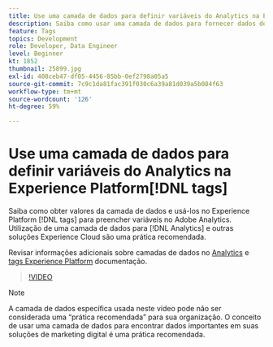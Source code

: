 ```yaml
---
title: Use uma camada de dados para definir variáveis do Analytics na Experience Platform [!DNL tags]
description: Saiba como usar uma camada de dados para fornecer dados do Analytics e outras soluções da Experience Cloud.
feature: Tags
topics: Development
role: Developer, Data Engineer
level: Beginner
kt: 1852
thumbnail: 25899.jpg
exl-id: 408ceb47-df05-4456-85bb-0ef2798a05a5
source-git-commit: 7c9c1da81fac391f030c6a39a81d039a5b084f63
workflow-type: tm+mt
source-wordcount: '126'
ht-degree: 59%

---
```


# Use uma camada de dados para definir variáveis do Analytics na Experience Platform[!DNL tags]

Saiba como obter valores da camada de dados e usá-los no Experience Platform [!DNL tags] para preencher variáveis no Adobe Analytics. Utilização de uma camada de dados para [!DNL Analytics] e outras soluções Experience Cloud são uma prática recomendada.

Revisar informações adicionais sobre camadas de dados no [Analytics](https://experienceleague.adobe.com/docs/analytics/implementation/prepare/data-layer.html?lang=pt-BR) e [tags Experience Platform](https://experienceleague.adobe.com/docs/experience-platform/tags/extensions/client/client-data-layer/overview.html) documentação.

>[!VIDEO](https://video.tv.adobe.com/v/25899/?quality=12&learn=on)

>[!NOTE]
>
>A camada de dados específica usada neste vídeo pode não ser considerada uma “prática recomendada” para sua organização. O conceito de usar uma camada de dados para encontrar dados importantes em suas soluções de marketing digital é uma prática recomendada.
